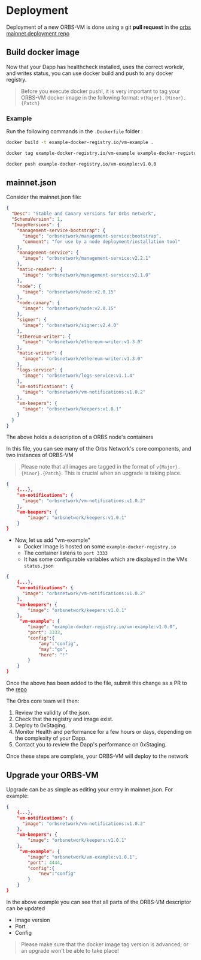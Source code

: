 # Deployment

Deployment of a new ORBS-VM is done using a git **pull request** in the [orbs mainnet deployment repo](https://github.com/orbs-network/mainnet-deployment/blob/main/mainnet.json)

## Build docker image

Now that your Dapp has healthcheck installed, uses the correct workdir, and writes status, you can use docker build and push to any docker registry.

> Before you execute docker push!, it is very important to tag your ORBS-VM docker image in the following format: `v{Major}.{Minor}.{Patch}`

### Example

Run the following commands in the `.Dockerfile` folder :

```bash
docker build -t example-docker-registry.io/vm-example .

docker tag example-docker-registry.io/vm-example example-docker-registry.io/vm-example:v1.0.0

docker push example-docker-registry.io/vm-example:v1.0.0
```

## mainnet.json

Consider the mainnet.json file:

```json
{
  "Desc": "Stable and Canary versions for Orbs network",
  "SchemaVersion": 1,
  "ImageVersions": {
    "management-service-bootstrap": {
      "image": "orbsnetwork/management-service:bootstrap",
      "comment": "for use by a node deployment/installation tool"
    },
    "management-service": {
      "image": "orbsnetwork/management-service:v2.2.1"
    },
    "matic-reader": {
      "image": "orbsnetwork/management-service:v2.1.0"
    },
    "node": {
      "image": "orbsnetwork/node:v2.0.15"
    },
    "node-canary": {
      "image": "orbsnetwork/node:v2.0.15"
    },
    "signer": {
      "image": "orbsnetwork/signer:v2.4.0"
    },
    "ethereum-writer": {
      "image": "orbsnetwork/ethereum-writer:v1.3.0"
    },
    "matic-writer": {
      "image": "orbsnetwork/ethereum-writer:v1.3.0"
    },
    "logs-service": {
      "image": "orbsnetwork/logs-service:v1.1.4"
    },
    "vm-notifications": {
      "image": "orbsnetwork/vm-notifications:v1.0.2"
    },
    "vm-keepers": {
      "image": "orbsnetwork/keepers:v1.0.1"
    }
  }
}
```

The above holds a description of a ORBS node's containers

In this file, you can see many of the Orbs Network's core components, and two instances of ORBS-VM

> Please note that all images are tagged in the format of `v{Major}.{Minor}.{Patch}`. This is crucial when an upgrade is taking place.

```json
{
    {...},
    "vm-notifications": {
      "image": "orbsnetwork/vm-notifications:v1.0.2"
    },
    "vm-keepers": {
        "image": "orbsnetwork/keepers:v1.0.1"
    }
}
```

- Now, let us add "vm-example"
  - Docker Image is hosted on some ```example-docker-registry.io```
  - The container listens to ```port 3333```
  - It has some configurable variables which are displayed in the VMs `status.json`

```json
{
    {...},
    "vm-notifications": {
      "image": "orbsnetwork/vm-notifications:v1.0.2"
    },
    "vm-keepers": {
        "image": "orbsnetwork/keepers:v1.0.1"
    },
     "vm-example": {
        "image": "example-docker-registry.io/vm-example:v1.0.0",
        "port": 3333,
        "config":{
            "any":"config",
            "may":"go",
            "here": "!"
        }
    }
}
```

Once the above has been added to the file, submit this change as a PR to the [repo](https://github.com/orbs-network/mainnet-deployment)

The Orbs core team will then:

1. Review the validity of the json.
2. Check that the registry and image exist.
3. Deploy to 0xStaging.
4. Monitor Health and performance for a few hours or days, depending on the complexity of your Dapp.
5. Contact you to review the Dapp's performance on 0xStaging.

Once these steps are complete, your ORBS-VM will deploy to the network

## Upgrade your ORBS-VM

Upgrade can be as simple as editing your entry in  mainnet.json. For example:

```json
{
    {...},
    "vm-notifications": {
      "image": "orbsnetwork/vm-notifications:v1.0.2"
    },
    "vm-keepers": {
        "image": "orbsnetwork/keepers:v1.0.1"
    },
     "vm-example": {
        "image": "orbsnetwork/vm-example:v1.0.1",
        "port": 4444,
        "config":{
            "new":"config"            
        }
    }
}
```

In the above example you can see that all parts of the ORBS-VM descriptor can be updated

* Image version
* Port
* Config

> Please make sure that the docker image tag version is advanced, or an upgrade won't be able to take place!
